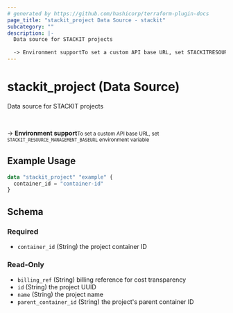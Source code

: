 ```yaml
---
# generated by https://github.com/hashicorp/terraform-plugin-docs
page_title: "stackit_project Data Source - stackit"
subcategory: ""
description: |-
  Data source for STACKIT projects
  
  -> Environment supportTo set a custom API base URL, set STACKITRESOURCEMANAGEMENT_BASEURL environment variable
---
```


# stackit_project (Data Source)

Data source for STACKIT projects

<br />

-> __Environment support__<small>To set a custom API base URL, set <code>STACKIT_RESOURCE_MANAGEMENT_BASEURL</code> environment variable </small>

## Example Usage

```terraform
data "stackit_project" "example" {
  container_id = "container-id"
}
```

<!-- schema generated by tfplugindocs -->
## Schema

### Required

- `container_id` (String) the project container ID

### Read-Only

- `billing_ref` (String) billing reference for cost transparency
- `id` (String) the project UUID
- `name` (String) the project name
- `parent_container_id` (String) the project's parent container ID


